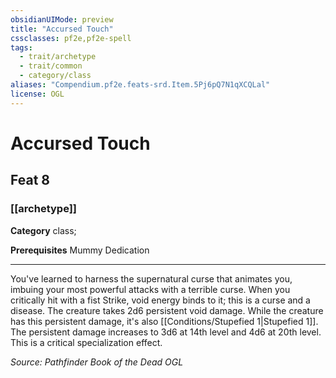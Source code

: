 ```yaml
---
obsidianUIMode: preview
title: "Accursed Touch"
cssclasses: pf2e,pf2e-spell
tags:
  - trait/archetype
  - trait/common
  - category/class
aliases: "Compendium.pf2e.feats-srd.Item.5Pj6pQ7N1qXCQLal"
license: OGL
---
```

# Accursed Touch
## Feat 8
### [[archetype]]

**Category** class; 



**Prerequisites** Mummy Dedication
* * *
You've learned to harness the supernatural curse that animates you, imbuing your most powerful attacks with a terrible curse. When you critically hit with a fist Strike, void energy binds to it; this is a curse and a disease. The creature takes 2d6 persistent void damage. While the creature has this persistent damage, it's also [[Conditions/Stupefied 1|Stupefied 1]]. The persistent damage increases to 3d6 at 14th level and 4d6 at 20th level. This is a critical specialization effect.

*Source: Pathfinder Book of the Dead*
*OGL*
